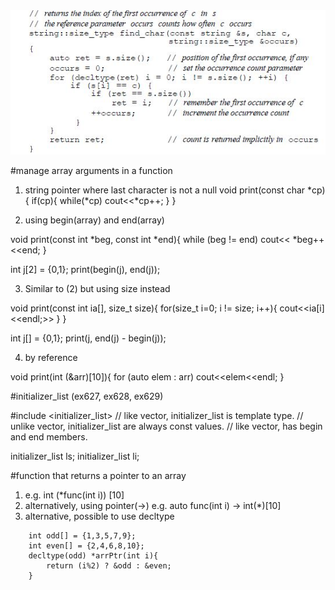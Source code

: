 
<img src="./img/pg280.JPG" >

#manage array arguments in a function

1) string pointer where last character is not a null
void print(const char *cp){
    if(cp){
        while(*cp) cout<<*cp++;
    }
}

2) using begin(array) and end(array)

void print(const int *beg, const int *end){
    while (beg != end)
        cout<< *beg++<<end;
}

int j[2] = {0,1};
print(begin(j), end(j));

3) Similar to (2) but using size instead

void print(const int ia[], size_t size){
    for(size_t i=0; i != size; i++){
        cout<<ia[i]<<endl;>>
    }
}

int j[] = {0,1};
print(j, end(j) - begin(j));

4) by reference

void print(int (&arr)[10]){
    for (auto elem : arr)
        cout<<elem<<endl;
}


#initializer_list (ex627, ex628, ex629)

#include <initializer_list> 
// like vector, initializer_list is template type.
// unlike vector, initializer_list are always const values.
// like vector, has begin and end members.


initializer_list<string> ls;
initializer_list<int> li;


#function that returns a pointer to an array

1) e.g. int (*func(int i)) [10]
2) alternatively, using pointer(->)
    e.g. auto func(int i) -> int(*)[10]
3) alternative, possible to use decltype

```
    int odd[] = {1,3,5,7,9}; 
    int even[] = {2,4,6,8,10}; 
    decltype(odd) *arrPtr(int i){ 
        return (i%2) ? &odd : &even;
    }
```